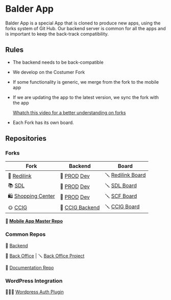 # Balder App

Balder App is a special App that is cloned to produce new apps, using the forks system of Git Hub.
Our backend server is common for all the apps and is important to keep the back-track compatibility.

## Rules
- The backend needs to be back-compatible

- We develop on the Costumer Fork

- If some functionality is generic, we merge from the fork to the mobile app 

- If we are updating the app to the latest version, we sync the fork with the app

    [Whatch this video for a better understanding on forks](https://www.youtube.com/watch?v=U38dgSINf4E&feature=youtu.be)

- Each Fork has its own board.

## Repositories 

### Forks

| Fork | Backend   | Board |
| -------- | ------- | ------- |
| 🍒 [Redilink](https://github.com/RediLink/RediLink)  |   💽 [PROD](https://github.com/RediLink/BackEnd/tree/main)  [Dev](https://github.com/RediLink/BackEnd/tree/develop) |  🪛 [Redilink Board](https://github.com/orgs/RediLink/projects/12)    |
| 📚 [SDL](https://github.com/RediLink/SDL) |  💽 [PROD](https://github.com/RediLink/BackEnd/tree/13WCC_prod)  [Dev](https://github.com/RediLink/BackEnd/tree/13WCC_dev)  | 🪛 [SDL Board](https://github.com/orgs/RediLink/projects/11)     |
| 🛍️  [Shopping Center](https://github.com/RediLink/MobileApp/tree/SCF_prod) |  💽 [PROD](https://github.com/RediLink/BackEnd/tree/sdl_prod)  [Dev](https://github.com/RediLink/BackEnd/tree/sdl_dev) |  🪛 [SCF Board](https://github.com/orgs/RediLink/projects/6)
| 🌞 [CCIG](https://github.com/RediLink/CCIG) | 💽 [CCIG Backend](https://github.com/RediLink/BackEnd/tree/ccig_prod) | 🪛 [CCIG Board](https://github.com/orgs/RediLink/projects/15/views/2)


**📱 [Mobile App Master Repo](https://github.com/RediLink/MobileApp)**


### Common Repos

🏰 [Backend](https://github.com/RediLink/BackEnd)

🚪 [Back Office](https://github.com/RediLink/backoffice) | 🪛 [Back Office Project](https://github.com/orgs/RediLink/projects/14/views/1)

📝 [Documentation Repo](https://github.com/RediLink/docs)

### WordPress Integration

👷🏼‍♂️ [Wordpress Auth Plugin](https://github.com/RediLink/WPPlugin)
